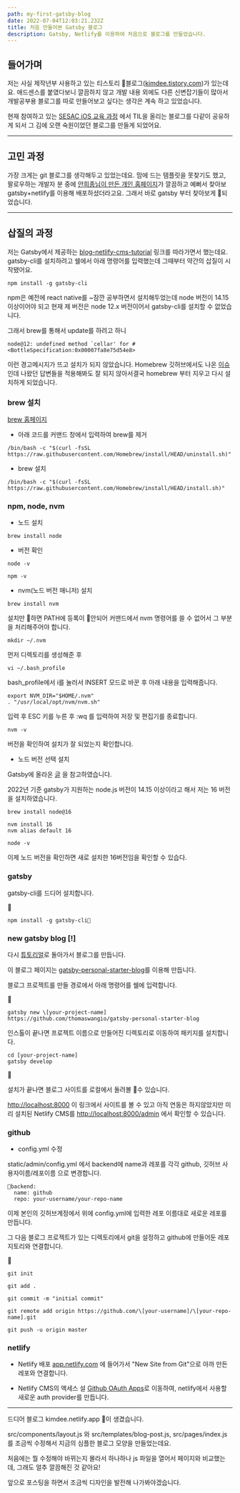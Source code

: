 ```yaml
---
path: my-first-gatsby-blog
date: 2022-07-04T12:03:21.232Z
title: 처음 만들어본 Gatsby 블로그
description: Gatsby, Netlify를 이용하여 처음으로 블로그를 만들었습니다.
---
```

## 들어가며

저는 사실 제작년부 사용하고 있는 티스토리 블로그([kimdee.tistory.com](https://kimdee.tistory.com/))가 있는데요. 애드센스를 붙였다보니 깔끔하지 않고 개발 내용 외에도 다른 신변잡기들이 많아서 개발공부용 블로그를 따로 만들어보고 싶다는 생각은 계속 하고 있었습니다.  

현재 참여하고 있는 [SESAC iOS 교육 과정](https://sesac.seoul.kr/course/active/detail.do) 에서 TIL을 올리는 블로그를 다같이 공유하게 되서 그 김에 오랜 숙원이었던 블로그를 만들게 되었어요.  

- - -

## 고민 과정

가장 크게는 git 블로그를 생각해두고 있었는데요. 맘에 드는 템플릿을 못찾기도 했고, 팔로우하는 개발자 분 중에 [안희종님이 만든 개인 홈페이지](https://ahnheejong.name/)가 깔끔하고 예뻐서 찾아보 gatsby+netlify를 이용해 배포하셨더라고요. 그래서 바로 gatsby 부터 찾아보게 되었습니다.

- - -

## 삽질의 과정

저는 Gatsby에서 제공하는 [blog-netlify-cms-tutorial](https://www.gatsbyjs.com/tutorial/blog-netlify-cms-tutorial/) 링크를 따라가면서 했는데요. gatsby-cli를 설치하려고 쉘에서 아래 명령어를 입력했는데 그때부터 약간의 삽질이 시작됐어요. 

```
npm install -g gatsby-cli
```

npm은 예전에 react native를 ~잠깐 공부하면서 설치해두었는데 node 버전이 14.15 이상이어야 되고 현재 제 버전은 node 12.x 버전이어서 gatsby-cli를 설치할 수 없었습니다. 

그래서 brew를 통해서 update를 하려고 하니 

```
node@12: undefined method `cellar' for #<BottleSpecification:0x00007fa8e75d54e8>
```

이런 경고메시지가 뜨고 설치가 되지 않았습니다. 
Homebrew 깃허브에서도 나온 [이슈](https://github.com/Homebrew/discussions/discussions/2599) 인데 나왔던 답변들을 적용해봐도 잘 되지 않아서결국 homebrew 부터 지우고 다시 설치하게 되었습니다.


### brew 설치

[brew 홈페이지](https://brew.sh/) 

* 아래 코드를 커맨드 창에서 입력하여 brew를 제거 

```
/bin/bash -c "$(curl -fsSL https://raw.githubusercontent.com/Homebrew/install/HEAD/uninstall.sh)"
```

* brew 설치 

```
/bin/bash -c "$(curl -fsSL https://raw.githubusercontent.com/Homebrew/install/HEAD/install.sh)"
```

### npm, node, nvm

* 노드 설치

```
brew install node
```

* 버전 확인 

```
node -v
```

```
npm -v 
```

* nvm(노드 버전 매니저) 설치

```
brew install nvm
```

설치만 하면 PATH에 등록이 안되어 커맨드에서 nvm 명령어를 쓸 수 없어서 그 부분을 처리해주어야 합니다.

```
mkdir ~/.nvm
```

먼저 디렉토리를 생성해준 후 

```
vi ~/.bash_profile
```

bash_profile에서 i를 눌러서 INSERT 모드로 바꾼 후 아래 내용을 입력해줍니다.

```
export NVM_DIR="$HOME/.nvm"
. "/usr/local/opt/nvm/nvm.sh"
```

입력 후 ESC 키를 누른 후 :wq 를 입력하여 저장 및 편집기를 종료합니다.

```
nvm -v
```

버전을 확인하여 설치가 잘 되었는지 확인합니다.

* 노드 버전 선택 설치

Gatsby에 올라온 [글](https://www.gatsbyjs.com/docs/upgrading-node-js/) 을 참고하였습니다.

2022년 기준 gatsby가 지원하는 node.js 버전이 14.15 이상이라고 해서 저는 16 버전을 설치하였습니다.

```
brew install node@16

nvm install 16
nvm alias default 16
```

```
node -v
```

이제 노드 버전을 확인하면 새로 설치한 16버전임을 확인할 수 있습다. 

### gatsby

gatsby-cli를 드디어 설치합니다.


```
npm install -g gatsby-cli
```



### new gatsby blog \[!]

다시 [튜토리얼](https://www.gatsbyjs.com/tutorial/blog-netlify-cms-tutorial/)로 돌아가서 블로그를 만듭니다.

이 블로그 페이지는 [gatsby-personal-starter-blog](https://github.com/thomaswangio/gatsby-personal-starter-blog)를 이용해 만듭니다.

블로그 프로젝트를 만들 경로에서 아래 명령어를 쉘에 입력합니다.


```
gatsby new \[your-project-name] https://github.com/thomaswangio/gatsby-personal-starter-blog
```

인스톨이 끝나면 프로젝트 이름으로 만들어진 디렉토리로 이동하여 패키지를 설치합니다.

```
cd [your-project-name] 
gatsby develop
```


설치가 끝나면 블로그 사이트를 로컬에서 돌려볼 수 있습니다.

<http://localhost:8000> 이 링크에서 사이트를 볼 수 있고 아직 연동은 하지않았지만 미리 설치된 Netlify CMS를 <http://localhost:8000/admin> 에서 확인할 수 있습니다.

### github

* config.yml 수정 

static/admin/config.yml 에서 backend에 name과 레포를 각각 github, 깃허브 사용자이름/레포이름 으로 변경합니다.

```
backend:
  name: github
  repo: your-username/your-repo-name
```


이제 본인의 깃허브계정에서 위에 config.yml에 입력한 레포 이름대로 새로운 레포를 만듭니다. 

그 다음 블로그 프로젝트가 있는 디렉토리에서 git을 설정하고 github에 만들어둔 레포지토리와 연결합니다.


```
git init

git add .

git commit -m "initial commit"

git remote add origin https://github.com/\[your-username]/\[your-repo-name].git

git push -u origin master
```




### netlify

* Netlify 배포 
  [app.netlify.com](https://app.netlify.com) 에 들어가서 "New Site from Git"으로 아까 만든 레포와 연결합니다.

* Netlify CMS의 액세스 설
  [Github OAuth Apps](https://github.com/settings/developers)로 이동하여, netlify에서 사용할 새로운 auth provider를 만듭니다.

- - -

드디어 블로그 kimdee.netlify.app 이 생겼습니다.

src/components/layout.js 와 src/templates/blog-post.js, src/pages/index.js 를 조금씩 수정해서 지금의 심플한 블로그 모양을 만들었는데요. 

처음에는 뭘 수정해야 바뀌는지 몰라서 하나하나 js 파일을 열어서 페이지와 비교했는데, 그래도 얼추 깔끔해진 것 같아요! 

앞으로 포스팅을 하면서 조금씩 디자인을 발전해 나가봐야겠습니다.